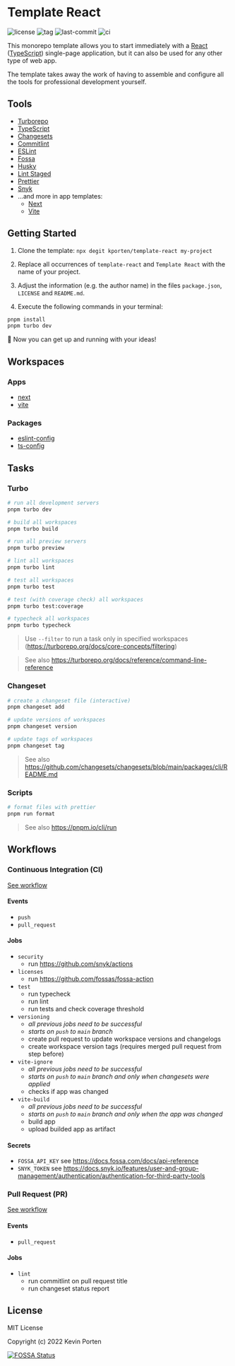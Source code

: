 # Template React

![license](https://img.shields.io/github/license/kporten/template-react)
![tag](https://img.shields.io/github/v/tag/kporten/template-react)
![last-commit](https://img.shields.io/github/last-commit/kporten/template-react)
![ci](https://github.com/kporten/template-react/workflows/ci/badge.svg?branch=main&event=push)

This monorepo template allows you to start immediately with a [React](https://reactjs.org) ([TypeScript](https://www.typescriptlang.org)) single-page application, but it can also be used for any other type of web app.

The template takes away the work of having to assemble and configure all the tools for professional development yourself.

## Tools

- [Turborepo](https://turborepo.org)
- [TypeScript](https://www.typescriptlang.org)
- [Changesets](https://github.com/changesets/changesets)
- [Commitlint](https://commitlint.js.org)
- [ESLint](https://eslint.org)
- [Fossa](https://fossa.com)
- [Husky](https://typicode.github.io/husky)
- [Lint Staged](https://github.com/okonet/lint-staged)
- [Prettier](https://prettier.io)
- [Snyk](https://snyk.io)
- ...and more in app templates:
  - [Next](./apps/next/README.md#tools)
  - [Vite](./apps/vite/README.md#tools)

## Getting Started

1. Clone the template: `npx degit kporten/template-react my-project`

2. Replace all occurrences of `template-react` and `Template React` with the name of your project.

3. Adjust the information (e.g. the author name) in the files `package.json`, `LICENSE` and `README.md`.

4. Execute the following commands in your terminal:

```sh
pnpm install
pnpm turbo dev
```

:rocket: Now you can get up and running with your ideas!

## Workspaces

### Apps

- [next](./apps/next/README.md)
- [vite](./apps/vite/README.md)

### Packages

- [eslint-config](./packages/eslint-config/README.md)
- [ts-config](./packages/ts-config/README.md)

## Tasks

### Turbo

```sh
# run all development servers
pnpm turbo dev

# build all workspaces
pnpm turbo build

# run all preview servers
pnpm turbo preview

# lint all workspaces
pnpm turbo lint

# test all workspaces
pnpm turbo test

# test (with coverage check) all workspaces
pnpm turbo test:coverage

# typecheck all workspaces
pnpm turbo typecheck
```

> Use `--filter` to run a task only in specified workspaces (https://turborepo.org/docs/core-concepts/filtering)

> See also https://turborepo.org/docs/reference/command-line-reference

### Changeset

```sh
# create a changeset file (interactive)
pnpm changeset add

# update versions of workspaces
pnpm changeset version

# update tags of workspaces
pnpm changeset tag
```

> See also https://github.com/changesets/changesets/blob/main/packages/cli/README.md

### Scripts

```sh
# format files with prettier
pnpm run format
```

> See also https://pnpm.io/cli/run

## Workflows

### Continuous Integration (CI)

[See workflow](./.github/workflows/ci.yml)

#### Events

- `push`
- `pull_request`

#### Jobs

- `security`
  - run https://github.com/snyk/actions
- `licenses`
  - run https://github.com/fossas/fossa-action
- `test`
  - run typecheck
  - run lint
  - run tests and check coverage threshold
- `versioning`
  - _all previous jobs need to be successful_
  - _starts on `push` to `main` branch_
  - create pull request to update workspace versions and changelogs
  - create workspace version tags (requires merged pull request from step before)
- `vite-ignore`
  - _all previous jobs need to be successful_
  - _starts on `push` to `main` branch and only when changesets were applied_
  - checks if app was changed
- `vite-build`
  - _all previous jobs need to be successful_
  - _starts on `push` to `main` branch and only when the app was changed_
  - build app
  - upload builded app as artifact

#### Secrets

- `FOSSA_API_KEY` see https://docs.fossa.com/docs/api-reference
- `SNYK_TOKEN` see https://docs.snyk.io/features/user-and-group-management/authentication/authentication-for-third-party-tools

### Pull Request (PR)

[See workflow](./.github/workflows/pr.yml)

#### Events

- `pull_request`

#### Jobs

- `lint`
  - run commitlint on pull request title
  - run changeset status report

## License

MIT License

Copyright (c) 2022 Kevin Porten

[![FOSSA Status](https://app.fossa.com/api/projects/custom%2B27173%2Fgithub.com%2Fkporten%2Ftemplate-react.svg?type=large)](https://app.fossa.com/projects/custom%2B27173%2Fgithub.com%2Fkporten%2Ftemplate-react?ref=badge_large)
